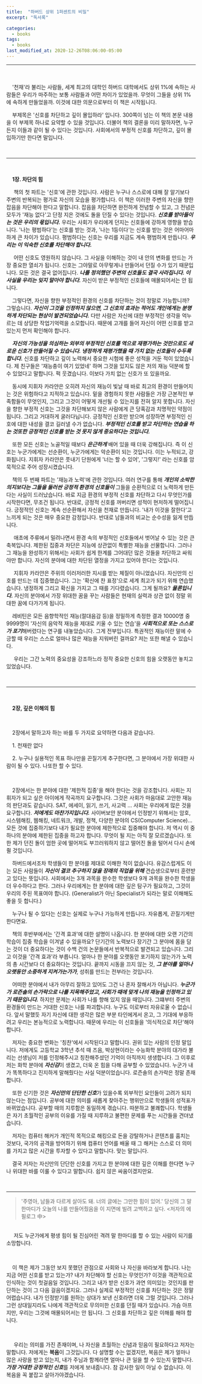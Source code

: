 ```yaml
---
title:  "하버드 상위 1퍼센트의 비밀"
excerpt: "독서록"

categories:
  - books
tags:
  - books
last_modified_at: 2020-12-26T08:06:00-05:00
---
```


- - -
<br><br>
   &nbsp;&nbsp;&nbsp;&nbsp;'천재'라 불리는 사람들, 세계 최고의 대학인 하버드 대학에서도 상위 1%에 속하는 사람들은 우리가 마주하는 보통 사람들과 어떤 차이가 있었을까. 무엇이 그들을 상위 1%에 속하게 만들었을까. 이것에 대한 의문으로부터 이 책은 시작됩니다.

  &nbsp;&nbsp;&nbsp;&nbsp;부제목은 '신호를 차단하고 깊이 몰입하라' 입니다. 300쪽이 넘는 이 책의 본문 내용을 이 부제목 하나로 요약할 수 있을 것입니다. 더불어 책의 결론을 미리 말하자면, 누구든지 이들과 같이 될 수 있다는 것입니다. 사회에서의 부정적 신호를 차단하고, 깊이 몰입하기만 한다면 말입니다.

​
- - -

​

  &nbsp;&nbsp;&nbsp;&nbsp;**1장. 차단의 힘**

​
  &nbsp;&nbsp;&nbsp;&nbsp;책의 첫 파트는 '신호'에 관한 것입니다. 사람은 누구나 스스로에 대해 잘 알기보다 주변의 반복되는 평가로 자신의 모습을 평가합니다. 이 책은 이러한 주변의 자신을 향한 잡음을 차단해야 한다고 말합니다. 잡음을 차단하면 완전하게 전념할 수 있고, 그 전념은 모두가 '재능 없다'고 단정 지은 것에도 돌을 던질 수 있다는 것입니다. ***신호를 받아들이는 것은 우리의 몫입니다.*** 우리는 사회가 우리에게 던지는 신호들에 강하게 영향을 받습니다. '나는 평범하다'는 신호를 받는 것과, '나는 1등이다'는 신호를 받는 것은 어마어마하게 큰 차이가 있습니다. 평범하다는 신호는 우리를 지금도 계속 평범하게 만듭니다. ***우리는 이 익숙한 신호를 차단해야 합니다.***

​
  &nbsp;&nbsp;&nbsp;&nbsp;어떤 신호도 영원하지 않습니다. 그 사실을 이해하는 것이 내 안의 변화를 만드는 가장 중요한 열쇠가 됩니다. 신호는 그야말로 아무렇게나 만들어서 던질 수가 있기 때문입니다. 모든 것은 결국 없어집니다. ***나를 정의했던 주변의 신호들도 결국 사라집니다. 이 사실을 우리는 잊지 말아야 합니다.*** 자신이 받은 부정적인 신호들에 매몰되어서는 안 됩니다. 

  &nbsp;&nbsp;&nbsp;&nbsp;그렇다면, 자신을 향한 부정적인 환경의 신호를 차단하는 것이 정말로 가능합니까? 그렇습니다. ***자신이 그것을 인정하지 않으면, 그 신호의 효과는 적어도 개인에게는 분명하게 차단되는 현상이 발견되었습니다.*** 다만 사람은 자신에 대한 부정적인 생각을 억누르는 데 상당한 작업기억력을 소모합니다. 때문에 고개를 들어 자신이 어떤 신호를 받고 있는지 먼저 확인해야 합니다. 

  &nbsp;&nbsp;&nbsp;&nbsp;***자신의 가능성을 의심하는 외부의 부정적인 신호를 역으로 재평가하는 것만으로도 새로운 신호가 만들어질 수 있습니다. 냉정하게 재평가했을 때 가치 없는 신호들이 수두룩합니다.*** 신호를 차단하고 깊이 노력해서 중요한 시험에 좋은 성적을 거둔 적이 있었습니다. 제 친구들은 '재능충이 여기 있었네' 하며 그것을 있지도 않은 저의 재능 덕분에 할 수 있었다고 말합니다. 퍽 웃겼습니다. 이보다 가치 없는 신호가 또 있을까요.

  &nbsp;&nbsp;&nbsp;&nbsp;동시에 지휘자 카라얀은 오히려 자신의 재능이 빛날 때 바로 최고의 환경이 만들어지는 것은 위험하다고 지적하고 있습니다. 밑을 경험하지 못한 사람들은 가장 근본적인 부족함들이 무엇인지, 그리고 그것이 어떻게 개선될 수 있는지를 전혀 알지 못합니다. 자신을 향한 부정적 신호는 그것을 차단해보지 않은 사람에게 큰 당혹감과 치명적인 약점이 됩니다. 그리고 거대하게 굴러다닙니다. 긍정적인 신호만 받으며 성장하면 부정적인 신호에 대한 내성을 결코 길러낼 수가 없습니다. ***부정적인 신호를 받고 차단하는 연습을 하는 것또한 긍정적인 신호를 받는 것 못지 않게 중요하다는 것입니다.***

  &nbsp;&nbsp;&nbsp;&nbsp;또한 모든 신호는 노골적일 때보다 ***은근하게*** 배어 있을 때 더욱 강해집니다. 즉 이 신호는 누군가에게는 선순환이, 누군가에게는 악순환이 되는 것입니다. 이는 누적되고, 강화됩니다. 지휘자 카라얀은 풋내기 단원에게 '너는 할 수 있어', '그렇지!' 라는 신호를 암묵적으로 주어 성장시켰습니다. 

  &nbsp;&nbsp;&nbsp;&nbsp;책의 두 번째 파트는 '재능과 노력'에 관한 것입니다. 여러 연구를 통해 ***개인의 소박한 의지보다는 그들을 둘러싼 긍정적 환경의 신호들이*** 그들을 순환적으로 더 노력하게 만든다는 사실이 드러났습니다. 바로 지금 환경의 부정적 신호를 차단하고 다시 무엇인가를 시작한다면, 무조건 됩니다. 반대로, 긍정적 신호를 꺼버리면 성적이 현저하게 떨어집니다. 긍정적인 신호는 계속 선순환해서 자신을 천재로 만듭니다. '내가 이것을 잘한다'고 느끼게 되는 것은 매우 중요한 감정입니다. 반대로 남들과의 비교는 순수성을 잃게 만듭니다.

 &nbsp;&nbsp;&nbsp;&nbsp; 애초에 주류에서 밀려나면서 환경 속의 부정적인 신호들에서 벗어날 수 있는 것은 큰 축복입니다. 제한된 집중과 차단은 지능에 상관없이 특별한 재능을 선물합니다. 그러나 그 재능을 완성하기 위해서는 사회가 쉽게 한계를 그어대던 많은 것들을 차단하고 싸워야만 합니다. 자신의 분야에 대한 차단된 열정을 가지고 있어야 한다는 것입니다.

 &nbsp;&nbsp;&nbsp;&nbsp; 지휘자 카라얀은 주위의 이러저러한 지시를 받는 체질이 아니었습니다. 자신만의 신호를 만드는 데 집중했습니다. 그는 '확신에 찬 표정'으로 세계 최고가 되기 위해 연습했습니다. 냉정하게 그리고 확신을 가지고 그 때를 기다렸습니다. 그게 될까요? ***물론입니다.*** 자신의 분야에서 가장 위대한 꿈을 꾸는 사람들은 현재의 실력과 상관 없이 정말 위대한 꿈에 다가가게 됩니다.

  &nbsp;&nbsp;&nbsp;&nbsp;레비틴은 모든 음향학적인 재능(절대음감 등)을 정밀하게 측정한 결과 10000명 중 9999명이 '자신의 음악적 재능을 제대로 키울 수 있는 연습'을 ***사회적으로 또는 스스로가 포기***해버렸다는 연구를 내놓았습니다. 그게 전부입니다. 특권적인 재능이란 말에 수긍할 때 우리는 스스로 얼마나 많은 재능을 지워버린 걸까요? 저는 또한 해낼 수 있습니다.

 &nbsp;&nbsp;&nbsp;&nbsp; 우리는 그간 노력의 중요성을 강조하느라 정작 중요한 신호의 힘을 오랫동안 놓치고 있었습니다.

​
- - -
​

&nbsp;&nbsp;&nbsp;&nbsp;**2장, 깊은 이해의 힘**

​

&nbsp;&nbsp;&nbsp;&nbsp;2장에서 말하고자 하는 바를 두 가지로 요약하면 다음과 같습니다.

&nbsp;&nbsp;&nbsp;&nbsp;1. 천재란 없다

&nbsp;&nbsp;&nbsp;&nbsp;2. 누구나 실용적인 목표 하나만을 끈질기게 추구한다면, 그 분야에서 가장 위대한 사람이 될 수 있다. 나또한 할 수 있다.

​

  &nbsp;&nbsp;&nbsp;&nbsp;2장에서는 한 분야에 대한 '제한적 집중'을 해야 한다는 것을 강조합니다. 사회는 지휘자가 되고 싶은 아이에게 작곡까지 요구합니다. 그것은 사회가 마음대로 고안한 재능의 판단과도 같습니다. SAT, 에세이, 읽기, 쓰기, 사고력 ... 사회는 우리에게 많은 것을 요구합니다. ***저에게도 마찬가지입니다.*** 사이버보안 분야에서 인정받기 위해서는 암호, 시스템해킹, 웹해킹, 네트워크, 개발, 정책, 다양한 분야의 CS(Computer Science)... 모든 것에 집중하기보다 내가 필요한 분야에 제한적으로 집중해야 합니다. 저 역시 이 중 하나의 분야에 제한된 집중을 하고자 합니다. 무엇이 될 지는 아직 잘 모르겠습니다. 또한 제가 던진 돌이 엄한 곳에 떨어져도 부끄러워하지 않고 떨어진 돌을 털어서 다시 손에 쥘 것입니다.

 &nbsp;&nbsp;&nbsp;&nbsp;하버드에서조차 학생들이 한 분야를 제대로 이해한 적이 없습니다. 유감스럽게도 이는 모든 사람들이 ***자신이 결코 추구하지 않을 장래의 직업을 위해*** 견습생으로부터 훈련받고 있다는 뜻입니다. 사회에서는 3개 과목을 완수한 학생보다 9개 과목을 완수한 학생을더 우수하다고 한다. 그러나 우리에게는 한 분야에 대한 깊은 탐구가 필요하고, 그것이 우리의 주된 목표여야 합니다. (Generalist가 아닌 Specialist가 되라는 말로 이해해도 좋을 듯 합니다.)

  &nbsp;&nbsp;&nbsp;&nbsp;누구나 될 수 있다는 신호는 실제로 누구나 가능하게 만듭니다. 자유롭게, 끈질기게만 한다면요.

  &nbsp;&nbsp;&nbsp;&nbsp;책의 후반부에서는 '간격 효과'에 대한 설명이 나옵니다. 한 분야에 대한 오랜 기간의 학습이 집중 학습을 이겨낼 수 있을까요? 단기간의 노력보다 장기간 그 분야에 몸을 담는 것이 더 중요하다는 것이 수백 건의 논문들에서 반복적으로 발견되고 있습니다. 그리고 이것을 '간격 효과'라 부릅니다. 얼마나 한 분야를 오랫동안 포기하지 않는가가 노력의 총 시간보다 더 중요하다는 것입니다. 끝까지 시동을 끄지 않는 것, ***그 분야를 얼마나 오랫동안 소중하게 지켜가는가가***, 성취를 만드는 전부라는 것입니다.

  &nbsp;&nbsp;&nbsp;&nbsp;어떠한 분야에서 내가 아무리 잘하고 있어도 그건 나 혼자 잘해서가 아닙니다. ***누군가가 로즌솔의 손가락으로 나를 지목해주었고, 사회가 때에 맞게 나의 재능을 인정하고 있기 때문입니다.*** 하지만 문제는 사회가 나를 향해 있지 않을 때입니다. 그떄부터 주변의 환경들이 만드는 거대한 신호는 나를 파괴합니다. 누구도 이로부터 자유로울 수 없습니다. 앞서 말했듯 자기 자신에 대한 생각은 많은 부분 타인에게서 온고, 그 기대에 부응하려고 우리는 본능적으로 노력합니다. 때문에 우리는 이 신호들을 '의식적으로 차단'해야 합니다. 

  &nbsp;&nbsp;&nbsp;&nbsp;저자는 중요한 변화는 '칭찬'에서 시작된다고 말합니다. 권위 있는 사람의 인정 말입니다. 저에게도 고등학교 3학년 추석 때 즈음, 박상현이라는 수능화학 분야의 대가라 불리는 선생님이 저를 인정해주시고 칭찬해주셨던 기억이 아직까지 생생합니다. 그 이후로 저는 화학 분야에 ***자신감***이 생겼고, 더욱 온 힘을 다해 공부할 수 있었습니다. 누군가 내가 똑똑하다고 진지하게 말해줬다는 사실 덕분이었습니다. 로즌솔의 손가락은 정말 존재합니다.

  &nbsp;&nbsp;&nbsp;&nbsp;또한 신기한 것은 ***자신만의 단단한 신호***가 있을수록 외부적인 요인들이 고려가 되지 않는다는 점입니다. 공부에 대한 의미를 새롭게 찾아주는 행위만으로 학생들의 성적표가 바뀌었습니다. 공부할 때의 지루함은 동일하게 겪습니다. 따분하고 불쾌합니다. 학생들은 자기 초월적인 공부의 이유를 가질 때 지루하고 불편한 문제를 푸는 시간들을 견뎌냈습니다.

  &nbsp;&nbsp;&nbsp;&nbsp;저자는 컴퓨터 해커가 개인적 목적으로 해킹으로 돈을 강탈하거나 콘텐츠를 훔치는 것보다, 국가의 공격을 방어하기 위해 컴퓨터 언어를 배울 때 그 해커는 스스로 더 의미를 가지고 많은 시간을 투자할 수 있다고 말합니다. 맞는 말입니다.

  &nbsp;&nbsp;&nbsp;&nbsp;결국  저자는 자신만의 단단한 신호를 가지고 한 분야에 대한 깊은 이해를 한다면 누구나 위대한 바를 이룰 수 있다고 말합니다. 쉽지 않은 싸움이겠지만요.

​

- - -

>'주영아, 남들과 다르게 살아도 돼. 너의 글에는 그만한 힘이 있어.' 당신의 그 말 한마디가 오늘의 나를 만들어줬음을 이 지면에 빌려 고백하고 싶다. <저자의 에필로그 中>

<br>
&nbsp;&nbsp;&nbsp;&nbsp;  저도 누군가에게 평생 힘이 될 진심어린 격려 말 한마디를 할 수 있는 사람이 되기를 소망합니다. 

​

  &nbsp;&nbsp;&nbsp;&nbsp;이 책은 제가 그동안 보지 못했던 관점으로 사회와 나 자신을 바라보게 합니다. 나는 지금 어떤 신호를 받고 있는가? 내가 차단해야 할 신호는 무엇인가? 이것을 객관적으로 인식하는 것이 첫걸음일 것입니다. 그리고 내가 받은 신호가 과연 의미있는 것인지를 판단하는 것이 그 다음 걸음이겠지요. 그러나 실제로 부정적인 신호를 차단하는 것은 정말 어렵습니다. 내가 인정받기를 원하는 상대가 보낸 신호라면 더욱 그럴 것입니다. 그러나 그런 상대일지라도 나에게 객관적으로 무의미한 신호를 던질 때가 있습니다. 가슴 아프지만, 우리는 그것에 매몰되어서는 안 됩니다.  그 신호를 차단하고 깊은 이해를 해야 합니다.

​

 &nbsp;&nbsp;&nbsp;&nbsp; 우리는 의미를 가진 존재이며, 나 자신을 초월하는 신념과 믿음이 필요하다고 저자는 말합니다. 저에게는 **복음**이 그것입니다. 다 설명할 수는 없겠지만, 복음은 제가 얼마나 많은 사랑을 받고 있는지, 내가 주님과 함께라면 얼마나 큰 일을 할 수 있는지 말합니다. ***가장 거대한 긍정적인 신호***를 저에게 보내줍니다. 참 감사한 일이 아닐 수 없습니다. 이 복음을 꼭 붙잡고 살아가야겠습니다.